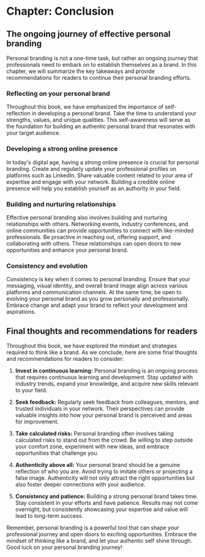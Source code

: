 Chapter: Conclusion
===================

The ongoing journey of effective personal branding
--------------------------------------------------

Personal branding is not a one-time task, but rather an ongoing journey that professionals need to embark on to establish themselves as a brand. In this chapter, we will summarize the key takeaways and provide recommendations for readers to continue their personal branding efforts.

### Reflecting on your personal brand

Throughout this book, we have emphasized the importance of self-reflection in developing a personal brand. Take the time to understand your strengths, values, and unique qualities. This self-awareness will serve as the foundation for building an authentic personal brand that resonates with your target audience.

### Developing a strong online presence

In today's digital age, having a strong online presence is crucial for personal branding. Create and regularly update your professional profiles on platforms such as LinkedIn. Share valuable content related to your area of expertise and engage with your network. Building a credible online presence will help you establish yourself as an authority in your field.

### Building and nurturing relationships

Effective personal branding also involves building and nurturing relationships with others. Networking events, industry conferences, and online communities can provide opportunities to connect with like-minded professionals. Be proactive in reaching out, offering support, and collaborating with others. These relationships can open doors to new opportunities and enhance your personal brand.

### Consistency and evolution

Consistency is key when it comes to personal branding. Ensure that your messaging, visual identity, and overall brand image align across various platforms and communication channels. At the same time, be open to evolving your personal brand as you grow personally and professionally. Embrace change and adapt your brand to reflect your development and aspirations.

Final thoughts and recommendations for readers
----------------------------------------------

Throughout this book, we have explored the mindset and strategies required to think like a brand. As we conclude, here are some final thoughts and recommendations for readers to consider:

1. **Invest in continuous learning:** Personal branding is an ongoing process that requires continuous learning and development. Stay updated with industry trends, expand your knowledge, and acquire new skills relevant to your field.

2. **Seek feedback:** Regularly seek feedback from colleagues, mentors, and trusted individuals in your network. Their perspectives can provide valuable insights into how your personal brand is perceived and areas for improvement.

3. **Take calculated risks:** Personal branding often involves taking calculated risks to stand out from the crowd. Be willing to step outside your comfort zone, experiment with new ideas, and embrace opportunities that challenge you.

4. **Authenticity above all:** Your personal brand should be a genuine reflection of who you are. Avoid trying to imitate others or projecting a false image. Authenticity will not only attract the right opportunities but also foster deeper connections with your audience.

5. **Consistency and patience:** Building a strong personal brand takes time. Stay consistent in your efforts and have patience. Results may not come overnight, but consistently showcasing your expertise and value will lead to long-term success.

Remember, personal branding is a powerful tool that can shape your professional journey and open doors to exciting opportunities. Embrace the mindset of thinking like a brand, and let your authentic self shine through. Good luck on your personal branding journey!
